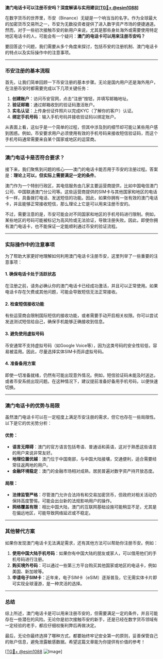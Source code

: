 **澳门电话卡可以注册币安吗？深度解读与实用建议[[TG💪+ @esim1088](https://t.me/s/esim1088)]**

在数字货币的世界里，币安（Binance）无疑是一个响当当的名字。作为全球最大的加密货币交易所之一，币安为无数投资者提供了进入数字资产市场的便捷通道。然而，对于一些初次接触币安的新用户来说，尤其是那些身处海外或需要使用特定地区电话卡的人，可能会有一个疑问：**澳门的电话卡可以用来注册币安吗？**

要回答这个问题，我们需要从多个角度来探讨，包括币安的注册机制、澳门电话卡的特点以及实际操作中的注意事项。

---

### 币安注册的基本流程

首先，让我们简单回顾一下币安注册的基本步骤。无论是国内用户还是海外用户，在注册币安时都需要完成以下几项关键任务：

1. **创建账户**：访问币安官网，点击“注册”按钮，并填写邮箱地址。
2. **验证邮箱**：通过邮箱收到的验证码激活账户。
3. **实名认证**：上传身份证件照片以完成KYC（了解你的客户）认证。
4. **绑定手机号码**：输入手机号码并接收验证码以绑定账户。

从表面上看，这似乎是一个简单的过程，但其中涉及到的细节却可能让某些用户感到困惑。例如，币安要求用户必须使用有效的手机号码来接收短信验证码，而这个手机号码通常需要来自某个国家或地区的运营商。

---

### 澳门电话卡是否符合要求？

接下来，我们聚焦到问题的核心——澳门的电话卡能否用于币安的注册过程。答案是：**理论上可以，但实际上需要满足一定的条件**。

澳门作为一个特别行政区，其电信服务由几家主要运营商提供，比如中国电信澳门公司、中国联通澳门分公司等。这些运营商提供的SIM卡与其他国家和地区的电话卡一样，具备拨打电话、发送短信的功能。因此，如果你拥有一张有效的澳门电话卡，并且能够正常接收短信，那么理论上它是可以用来注册币安的。

不过，需要注意的是，币安可能会对不同国家和地区的手机号码进行限制。例如，某些地区的号码可能被标记为高风险或无法验证，导致注册失败。因此，即使你拥有澳门电话卡，也不能保证一定能顺利通过币安的验证流程。

---

### 实际操作中的注意事项

为了帮助大家更好地理解如何利用澳门电话卡注册币安，这里列举了一些重要的注意事项：

#### 1. **确保电话卡处于活跃状态**
   在注册之前，请务必确认你的澳门电话卡已经成功激活，并且可以正常使用。如果电话卡存在欠费或其他问题，可能会导致短信无法正常接收。

#### 2. **检查短信接收功能**
   有些运营商会限制国际短信的接收功能，或者需要手动开启相关权限。你可以尝试发送测试短信给自己，确保手机能够正确接收到信息。

#### 3. **避免使用虚拟号码**
   币安通常不支持虚拟号码（如Google Voice等），因为这类号码的安全性较低，容易被滥用。因此，尽量选择实体SIM卡而非虚拟号码。

#### 4. **准备备用方案**
   即使一切准备就绪，仍然有可能出现意外情况。例如，短信验证码未能及时送达，或者币安系统出现问题。在这种情况下，建议提前准备好备用手机号码，以便快速切换。

---

### 澳门电话卡的优势与局限

虽然澳门电话卡可以在一定程度上满足币安注册的需求，但它也存在一些局限性。以下是它的优劣势分析：

#### 优势：
- **语言无障碍**：澳门的官方语言包括粤语、普通话和英语，这对于熟悉这些语言的用户来说非常友好。
- **地理位置优越**：澳门位于中国南部，与中国大陆接壤，交通便利，适合需要经常往返两地的用户。
- **金融环境稳定**：澳门的金融市场相对成熟，居民普遍对数字资产持开放态度。

#### 局限：
- **法律监管严格**：尽管澳门允许合法持有和交易加密货币，但政府对相关活动仍保持高度警惕，可能会出台新的法规影响用户的操作。
- **网络覆盖有限**：相比中国大陆，澳门的互联网基础设施可能稍显不足，尤其是在偏远地区，可能导致网络延迟或不稳定。

---

### 其他替代方案

如果你发现澳门电话卡无法满足需求，还有其他方法可以帮助你注册币安。例如：

1. **使用中国大陆手机号码**：如果你有中国大陆的朋友或家人，可以借用他们的手机号码进行注册。
2. **购买境外号码**：可以通过一些第三方平台购买其他国家或地区的电话卡，例如美国、新加坡等。
3. **申请电子SIM卡**：近年来，电子SIM卡（eSIM）逐渐普及，它无需实体卡片即可实现全球漫游，是一种灵活的选择。

---

### 总结

综上所述，澳门电话卡是可以用来注册币安的，但需要满足一定的条件，并且可能存在一些潜在的风险。无论你是初次接触币安的新手，还是已经在数字货币领域有一定经验的老手，都应仔细权衡利弊后再做决定。

最后，无论你最终选择了哪种方式，都要始终牢记安全第一的原则，妥善保管自己的账户信息，避免泄露敏感数据。希望这篇文章能为你提供有价值的参考！

[[TG💪+ @esim1088](https://t.me/s/esim1088) ![Image](https://i.postimg.cc/4NQfJmqS/Snipaste-2025-05-13-00-14-12.png)]